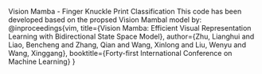 Vision Mamba - Finger Knuckle Print Classification
This code has been developed based on the propsed Vision Mambal model by:
@inproceedings{vim,
  title={Vision Mamba: Efficient Visual Representation Learning with Bidirectional State Space Model},
  author={Zhu, Lianghui and Liao, Bencheng and Zhang, Qian and Wang, Xinlong and Liu, Wenyu and Wang, Xinggang},
  booktitle={Forty-first International Conference on Machine Learning}
}
